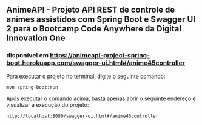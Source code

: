 ## AnimeAPI - Projeto API REST de controle de animes assistidos com Spring Boot e Swagger UI 2 para o Bootcamp Code Anywhere da Digital Innovation One

### disponível em https://animeapi-project-spring-boot.herokuapp.com/swagger-ui.html#/anime45controller

Para executar o projeto no terminal, digite o seguinte comando:
~~~
mvn spring-boot:run 
~~~
Após executar o comando acima, basta apenas abrir o seguinte endereço e visualizar a execução do projeto:
~~~
http://localhost:8080/swagger-ui.html#/anime45controller
~~~
